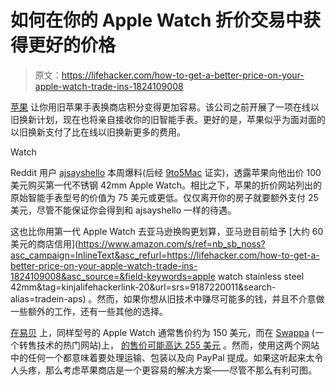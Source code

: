 # 如何在你的 Apple Watch 折价交易中获得更好的价格

> 原文：<https://lifehacker.com/how-to-get-a-better-price-on-your-apple-watch-trade-ins-1824109008>

[苹果](https://lifehacker.com/when-you-should-skip-apple-upgrades-1821013599) 让你用旧苹果手表换商店积分变得更加容易。该公司之前开展了一项在线以旧换新计划，现在也将亲自接收你的旧智能手表。更好的是，苹果似乎为面对面的以旧换新支付了比在线以旧换新更多的费用。

Watch

Reddit 用户 [ajsayshello](https://www.reddit.com/r/apple/comments/879taz/you_can_finally_trade_in_apple_watches_in_apple/) 本周爆料(后经 [9to5Mac](https://9to5mac.com/2018/03/26/apple-watch-in-store-trade-in/) 证实)，透露苹果向他出价 100 美元购买第一代不锈钢 42mm Apple Watch。相比之下，苹果的折价网站列出的原始智能手表型号的价值为 75 美元或更低。仅仅离开你的房子就要额外支付 25 美元，尽管不能保证你会得到和 ajsayshello 一样的待遇。

这也比你用第一代 Apple Watch 去亚马逊换购更划算，亚马逊目前给予 [大约 60 美元的商店信用](https://www.amazon.com/s/ref=nb_sb_noss?asc_campaign=InlineText&asc_refurl=https://lifehacker.com/how-to-get-a-better-price-on-your-apple-watch-trade-ins-1824109008&asc_source=&field-keywords=apple watch stainless steel 42mm&tag=kinjalifehackerlink-20&url=srs=9187220011&search-alias=tradein-aps) 。然而，如果你想从旧技术中赚尽可能多的钱，并且不介意做一些额外的工作，还有一些其他的选择。

[在易贝](https://www.ebay.com/sch/i.html?_from=R40&_trksid=p2499334.m570.l1311.R1.TR5.TRC1.A0.H0.Xapple+watch+first.TRS0&_nkw=apple+watch+first+generation&_sacat=0) 上，同样型号的 Apple Watch 通常售价约为 150 美元，而在 [Swappa](https://lifehacker.com/swappa-changes-its-10-flat-fee-to-a-sliding-scale-base-1788275696) (一个转售技术的热门网站)上， [的售价可能高达 255 美元](https://swappa.com/buy/apple-watch) 。然而，使用这两个网站中的任何一个都意味着要处理运输、包装以及向 PayPal 提成。如果这听起来太令人头疼，那么考虑苹果商店是一个更容易的解决方案——尽管不那么有利可图。